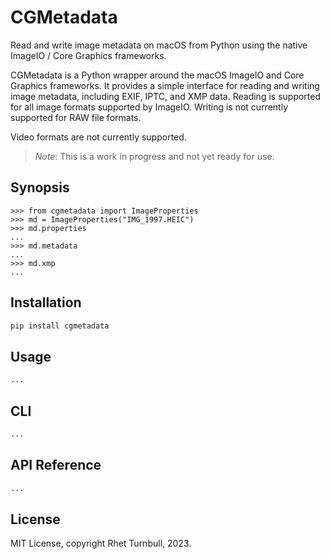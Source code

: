 # CGMetadata

Read and write image metadata on macOS from Python using the native ImageIO / Core Graphics frameworks.

CGMetadata is a Python wrapper around the macOS ImageIO and Core Graphics frameworks. It provides a simple interface for reading and writing image metadata, including EXIF, IPTC, and XMP data. Reading is supported for all image formats supported by ImageIO. Writing is not currently supported for RAW file formats.

Video formats are not currently supported.

>*Note*: This is a work in progress and not yet ready for use.

## Synopsis

```pycon
>>> from cgmetadata import ImageProperties
>>> md = ImageProperties("IMG_1997.HEIC")
>>> md.properties
...
>>> md.metadata
...
>>> md.xmp
...
```

## Installation

```bash
pip install cgmetadata
```

## Usage

```python
...
```

## CLI

```bash
...
```

## API Reference

```python
...
```

## License

MIT License, copyright Rhet Turnbull, 2023.
